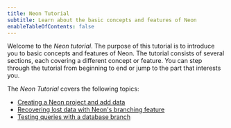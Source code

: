 ```yaml
---
title: Neon Tutorial
subtitle: Learn about the basic concepts and features of Neon
enableTableOfContents: false
---
```


Welcome to the _Neon tutorial_. The purpose of this tutorial is to introduce you to basic concepts and features of Neon. The tutorial consists of several sections, each covering a different concept or feature. You can step through the tutorial from beginning to end or jump to the part that interests you.

The _Neon Tutorial_ covers the following topics:

- [Creating a Neon project and add data](/docs/tutorial/get-started-with-neon/create-project-and-schema)
- [Recovering lost data with Neon's branching feature](/docs/tutorial/get-started-with-neon/data-recovery-with-branching)
- [Testing queries with a database branch](/docs/tutorial/get-started-with-neon/use-branching-for-test)
